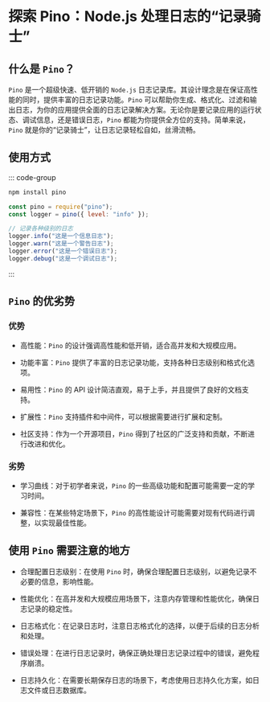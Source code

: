 # 探索 Pino：Node.js 处理日志的“记录骑士”

<article-info/>

<link-tag :linkList="[{ linkType: 'git', linkText:'Pino',linkUrl:'https://github.com/pinojs/pino'},{linkText:'Pino 官方文档',linkUrl:'https://getpino.io/#/docs/web?id=express'}]" />

## 什么是 `Pino`？

`Pino` 是一个超级快速、低开销的 `Node.js` 日志记录库。其设计理念是在保证高性能的同时，提供丰富的日志记录功能。`Pino` 可以帮助你生成、格式化、过滤和输出日志，为你的应用提供全面的日志记录解决方案。无论你是要记录应用的运行状态、调试信息，还是错误日志，`Pino` 都能为你提供全方位的支持。简单来说，`Pino` 就是你的“记录骑士”，让日志记录轻松自如，丝滑流畅。

## 使用方式

::: code-group

```bash [npm 安装]
npm install pino
```

```js [NodeJs 使用]
const pino = require("pino");
const logger = pino({ level: "info" });

// 记录各种级别的日志
logger.info("这是一个信息日志");
logger.warn("这是一个警告日志");
logger.error("这是一个错误日志");
logger.debug("这是一个调试日志");
```

:::

## `Pino` 的优劣势

### 优势

- <imp-text-danger>高性能</imp-text-danger>：`Pino` 的设计强调高性能和低开销，适合高并发和大规模应用。

- <imp-text-danger>功能丰富</imp-text-danger>：`Pino` 提供了丰富的日志记录功能，支持各种日志级别和格式化选项。

- <imp-text-danger>易用性</imp-text-danger>：`Pino` 的 API 设计简洁直观，易于上手，并且提供了良好的文档支持。

- <imp-text-danger>扩展性</imp-text-danger>：`Pino` 支持插件和中间件，可以根据需要进行扩展和定制。

- <imp-text-danger>社区支持</imp-text-danger>：作为一个开源项目，`Pino` 得到了社区的广泛支持和贡献，不断进行改进和优化。

### 劣势

- <imp-text-danger>学习曲线</imp-text-danger>：对于初学者来说，`Pino` 的一些高级功能和配置可能需要一定的学习时间。

- <imp-text-danger>兼容性</imp-text-danger>：在某些特定场景下，`Pino` 的高性能设计可能需要对现有代码进行调整，以实现最佳性能。

## 使用 `Pino` 需要注意的地方

- <imp-text-danger>合理配置日志级别</imp-text-danger>：在使用 `Pino` 时，确保合理配置日志级别，以避免记录不必要的信息，影响性能。

- <imp-text-danger>性能优化</imp-text-danger>：在高并发和大规模应用场景下，注意内存管理和性能优化，确保日志记录的稳定性。

- <imp-text-danger>日志格式化</imp-text-danger>：在记录日志时，注意日志格式化的选择，以便于后续的日志分析和处理。

- <imp-text-danger>错误处理</imp-text-danger>：在进行日志记录时，确保正确处理日志记录过程中的错误，避免程序崩溃。

- <imp-text-danger>日志持久化</imp-text-danger>：在需要长期保存日志的场景下，考虑使用日志持久化方案，如日志文件或日志数据库。
